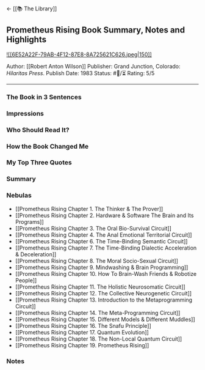 <- [[📚 The Library]]

## Prometheus Rising Book Summary, Notes and Highlights

[ ![[6E52A22F-79AB-4F12-87E8-8A725621C626.jpeg|150]] ](https://www.amazon.com/Prometheus-Rising-Robert-Anton-Wilson/dp/0692710604/ref=mp_s_a_1_1?crid=MOVPIIBIMV2J&keywords=prometheus+rising&qid=1657671254&sprefix=prometh%2Caps%2C152&sr=8-1)

Author: [[Robert Anton Wilson]]
Publisher: Grand Junction, Colorado: _Hilaritas Press_.
Publish Date: 1983
Status: #💫/⏳ 
Rating: 5/5

___

### The Book in 3 Sentences



### Impressions



### Who Should Read It?



### How the Book Changed Me



### My Top Three Quotes



### Summary




### Nebulas

- [[Prometheus Rising Chapter 1. The Thinker & The Prover]]
- [[Prometheus Rising Chapter 2. Hardware & Software The Brain and Its Programs]]
- [[Prometheus Rising Chapter 3. The Oral Bio-Survival Circuit]]
- [[Prometheus Rising Chapter 4. The Anal Emotional Territorial Circuit]]
- [[Prometheus Rising Chapter 6. The Time-Binding Semantic Circuit]]
- [[Prometheus Rising Chapter 7. The Time-Binding Dialectic Acceleration & Deceleration]]
- [[Prometheus Rising Chapter 8. The Moral Socio-Sexual Circuit]]
- [[Prometheus Rising Chapter 9. Mindwashing & Brain Programming]]
- [[Prometheus Rising Chapter 10. How To Brain-Wash Friends & Robotize People]]
- [[Prometheus Rising Chapter 11. The Holistic Neurosomatic Circuit]]
- [[Prometheus Rising Chapter 12. The Collective Neurogenetic Circuit]]
- [[Prometheus Rising Chapter 13. Introduction to the Metaprogramming Circuit]]
- [[Prometheus Rising Chapter 14. The Meta-Programming Circuit]]
- [[Prometheus Rising Chapter 15. Different Models & Different Muddles]]
- [[Prometheus Rising Chapter 16. The Snafu Principle]]
- [[Prometheus Rising Chapter 17. Quantum Evolution]]
- [[Prometheus Rising Chapter 18. The Non-Local Quantum Circuit]]
- [[Prometheus Rising Chapter 19. Prometheus Rising]]

### Notes


